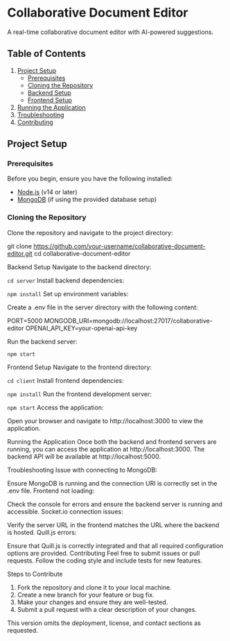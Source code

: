 # Collaborative Document Editor

A real-time collaborative document editor with AI-powered suggestions.

## Table of Contents

1. [Project Setup](#project-setup)
   - [Prerequisites](#prerequisites)
   - [Cloning the Repository](#cloning-the-repository)
   - [Backend Setup](#backend-setup)
   - [Frontend Setup](#frontend-setup)
2. [Running the Application](#running-the-application)
3. [Troubleshooting](#troubleshooting)
4. [Contributing](#contributing)

## Project Setup

### Prerequisites

Before you begin, ensure you have the following installed:

- [Node.js](https://nodejs.org/) (v14 or later)
- [MongoDB](https://www.mongodb.com/) (if using the provided database setup)

### Cloning the Repository

Clone the repository and navigate to the project directory:

git clone https://github.com/your-username/collaborative-document-editor.git
cd collaborative-document-editor

Backend Setup
Navigate to the backend directory:

`cd server`
Install backend dependencies:

`npm install`
Set up environment variables:

Create a .env file in the server directory with the following content:

PORT=5000
MONGODB_URI=mongodb://localhost:27017/collaborative-editor
OPENAI_API_KEY=your-openai-api-key

Run the backend server:

`npm start`

Frontend Setup
Navigate to the frontend directory:

`cd client`
Install frontend dependencies:

`npm install`
Run the frontend development server:

`npm start`
Access the application:

Open your browser and navigate to http://localhost:3000 to view the application.

Running the Application
Once both the backend and frontend servers are running, you can access the application at http://localhost:3000. The backend API will be available at http://localhost:5000.

Troubleshooting
Issue with connecting to MongoDB:

Ensure MongoDB is running and the connection URI is correctly set in the .env file.
Frontend not loading:

Check the console for errors and ensure the backend server is running and accessible.
Socket.io connection issues:

Verify the server URL in the frontend matches the URL where the backend is hosted.
Quill.js errors:

Ensure that Quill.js is correctly integrated and that all required configuration options are provided.
Contributing
Feel free to submit issues or pull requests. Follow the coding style and include tests for new features.

Steps to Contribute
1. Fork the repository and clone it to your local machine.
2. Create a new branch for your feature or bug fix.
3. Make your changes and ensure they are well-tested.
4. Submit a pull request with a clear description of your changes.

This version omits the deployment, license, and contact sections as requested.
